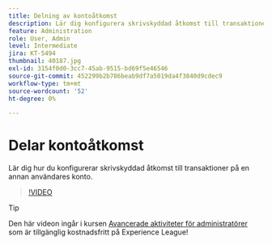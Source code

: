 ```yaml
---
title: Delning av kontoåtkomst
description: Lär dig konfigurera skrivskyddad åtkomst till transaktioner på en annan användares konto
feature: Administration
role: User, Admin
level: Intermediate
jira: KT-5494
thumbnail: 40187.jpg
exl-id: 3154f0d0-3cc7-45ab-9515-bd69f5e46546
source-git-commit: 452299b2b786beab9df7a5019da4f3840d9cdec9
workflow-type: tm+mt
source-wordcount: '52'
ht-degree: 0%

---
```


# Delar kontoåtkomst

Lär dig hur du konfigurerar skrivskyddad åtkomst till transaktioner på en annan användares konto.

>[!VIDEO](https://video.tv.adobe.com/v/40187?quality=12&learn=on&hidetitle=true)

>[!TIP]
>
>Den här videon ingår i kursen [Avancerade aktiviteter för administratörer](https://experienceleague.adobe.com/?recommended=Sign-A-1-2020.1) som är tillgänglig kostnadsfritt på Experience League!
